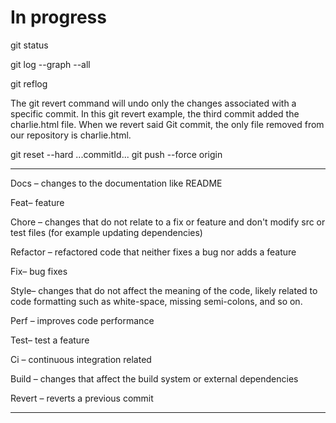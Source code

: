 # In progress

git status

git log --graph --all

git reflog

The git revert command will undo only the changes associated with a specific commit. In this git revert example, the third commit added the charlie.html file. When we revert said Git commit, the only file removed from our repository is charlie.html.

git reset --hard ...commitId...
git push --force origin

-------------------------------------------------------

Docs – changes to the documentation like README

Feat– feature

Chore – changes that do not relate to a fix or feature and don't modify src or test files (for example updating dependencies)

Refactor – refactored code that neither fixes a bug nor adds a feature

Fix– bug fixes

Style– changes that do not affect the meaning of the code, likely related to code formatting such as white-space, missing semi-colons, and so on.

Perf – improves code performance

Test– test a feature

Ci – continuous integration related

Build – changes that affect the build system or external dependencies

Revert – reverts a previous commit

-------------------------------------------------------
